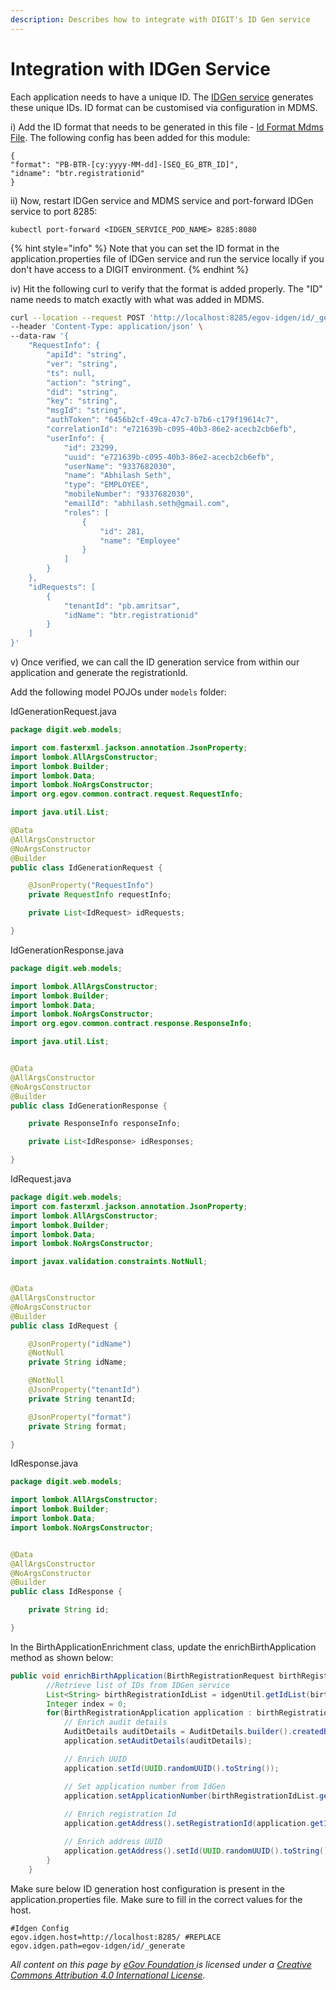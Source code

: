```yaml
---
description: Describes how to integrate with DIGIT's ID Gen service
---
```


# Integration with IDGen Service

Each application needs to have a unique ID. The [IDGen service](../../../../platform/overview/core-services/id-generation-service.md) generates these unique IDs. ID format can be customised via configuration in MDMS.&#x20;

i) Add the ID format that needs to be generated in this file - [Id Format Mdms File](https://github.com/egovernments/egov-mdms-data/blob/DEV/data/pb/common-masters/IdFormat.json). The following config has been added for this module:

```
{
"format": "PB-BTR-[cy:yyyy-MM-dd]-[SEQ_EG_BTR_ID]",
"idname": "btr.registrationid"
}
```

ii) Now, restart IDGen service and MDMS service and port-forward IDGen service to port 8285:

```
kubectl port-forward <IDGEN_SERVICE_POD_NAME> 8285:8080
```

{% hint style="info" %}
Note that you can set the ID format  in the application.properties file of IDGen service and run the service locally if you don't have access to a DIGIT environment.&#x20;
{% endhint %}

iv) Hit the following curl to verify that the format is added properly. The "ID" name needs to match exactly with what was added in MDMS.

```bash
curl --location --request POST 'http://localhost:8285/egov-idgen/id/_generate' \
--header 'Content-Type: application/json' \
--data-raw '{
    "RequestInfo": {
        "apiId": "string",
        "ver": "string",
        "ts": null,
        "action": "string",
        "did": "string",
        "key": "string",
        "msgId": "string",
        "authToken": "6456b2cf-49ca-47c7-b7b6-c179f19614c7",
        "correlationId": "e721639b-c095-40b3-86e2-acecb2cb6efb",
        "userInfo": {
            "id": 23299,
            "uuid": "e721639b-c095-40b3-86e2-acecb2cb6efb",
            "userName": "9337682030",
            "name": "Abhilash Seth",
            "type": "EMPLOYEE",
            "mobileNumber": "9337682030",
            "emailId": "abhilash.seth@gmail.com",
            "roles": [
                {
                    "id": 281,
                    "name": "Employee"
                }
            ]
        }
    },
    "idRequests": [
        {
            "tenantId": "pb.amritsar",
            "idName": "btr.registrationid"
        }
    ]
}'
```

v) Once verified, we can call the ID generation service from within our application and generate the registrationId.&#x20;

Add the following model POJOs under `models` folder:

IdGenerationRequest.java

```java
package digit.web.models;

import com.fasterxml.jackson.annotation.JsonProperty;
import lombok.AllArgsConstructor;
import lombok.Builder;
import lombok.Data;
import lombok.NoArgsConstructor;
import org.egov.common.contract.request.RequestInfo;

import java.util.List;

@Data
@AllArgsConstructor
@NoArgsConstructor
@Builder
public class IdGenerationRequest {

    @JsonProperty("RequestInfo")
    private RequestInfo requestInfo;

    private List<IdRequest> idRequests;

}
```

IdGenerationResponse.java

```java
package digit.web.models;

import lombok.AllArgsConstructor;
import lombok.Builder;
import lombok.Data;
import lombok.NoArgsConstructor;
import org.egov.common.contract.response.ResponseInfo;

import java.util.List;


@Data
@AllArgsConstructor
@NoArgsConstructor
@Builder
public class IdGenerationResponse {

    private ResponseInfo responseInfo;

    private List<IdResponse> idResponses;

}

```

IdRequest.java

```java
package digit.web.models;
import com.fasterxml.jackson.annotation.JsonProperty;
import lombok.AllArgsConstructor;
import lombok.Builder;
import lombok.Data;
import lombok.NoArgsConstructor;

import javax.validation.constraints.NotNull;


@Data
@AllArgsConstructor
@NoArgsConstructor
@Builder
public class IdRequest {

    @JsonProperty("idName")
    @NotNull
    private String idName;

    @NotNull
    @JsonProperty("tenantId")
    private String tenantId;

    @JsonProperty("format")
    private String format;

}

```

IdResponse.java

```java
package digit.web.models;

import lombok.AllArgsConstructor;
import lombok.Builder;
import lombok.Data;
import lombok.NoArgsConstructor;


@Data
@AllArgsConstructor
@NoArgsConstructor
@Builder
public class IdResponse {

    private String id;

}
```

In the BirthApplicationEnrichment class, update the enrichBirthApplication method as shown below:

```java
public void enrichBirthApplication(BirthRegistrationRequest birthRegistrationRequest) {
        //Retrieve list of IDs from IDGen service
        List<String> birthRegistrationIdList = idgenUtil.getIdList(birthRegistrationRequest.getRequestInfo(), birthRegistrationRequest.getBirthRegistrationApplications().get(0).getTenantId(), "btr.registrationid", "", birthRegistrationRequest.getBirthRegistrationApplications().size());
        Integer index = 0;
        for(BirthRegistrationApplication application : birthRegistrationRequest.getBirthRegistrationApplications()) {
            // Enrich audit details
            AuditDetails auditDetails = AuditDetails.builder().createdBy(birthRegistrationRequest.getRequestInfo().getUserInfo().getUuid()).createdTime(System.currentTimeMillis()).lastModifiedBy(birthRegistrationRequest.getRequestInfo().getUserInfo().getUuid()).lastModifiedTime(System.currentTimeMillis()).build();
            application.setAuditDetails(auditDetails);

            // Enrich UUID
            application.setId(UUID.randomUUID().toString());

            // Set application number from IdGen
            application.setApplicationNumber(birthRegistrationIdList.get(index++));
            
            // Enrich registration Id
            application.getAddress().setRegistrationId(application.getId());

            // Enrich address UUID
            application.getAddress().setId(UUID.randomUUID().toString());
        }
    }
```

Make sure below ID generation host configuration is present in the application.properties file. Make sure to fill in the correct values for the host.

```properties
#Idgen Config
egov.idgen.host=http://localhost:8285/ #REPLACE
egov.idgen.path=egov-idgen/id/_generate
```

_All content on this page by_ [_eGov Foundation_ ](https://egov.org.in/)_is licensed under a_ [_Creative Commons Attribution 4.0 International License_](http://creativecommons.org/licenses/by/4.0/)_._

